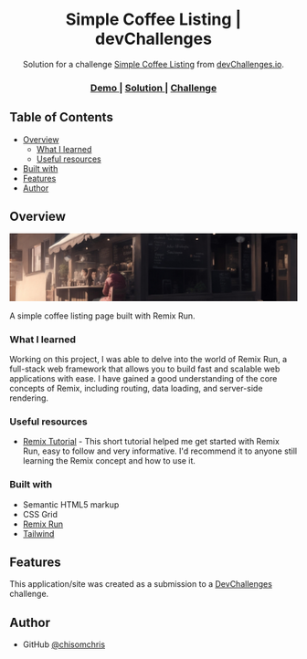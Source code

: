 <!-- Please update value in the {}  -->

<h1 align="center">Simple Coffee Listing | devChallenges</h1>

<div align="center">
   Solution for a challenge <a href="https://devchallenges.io/challenge/simple-coffee-listing" target="_blank">Simple Coffee Listing</a> from <a href="http://devchallenges.io" target="_blank">devChallenges.io</a>.
</div>

<div align="center">
  <h3>
    <a href="{https://your-demo-link.your-domain}">
      Demo
    </a>
    <span> | </span>
    <a href="https://github.com/chisomchris/coffee-listing">
      Solution
    </a>
    <span> | </span>
    <a href="https://devchallenges.io/challenge/simple-coffee-listing">
      Challenge
    </a>
  </h3>
</div>

<!-- TABLE OF CONTENTS -->

## Table of Contents

- [Overview](#overview)
  - [What I learned](#what-i-learned)
  - [Useful resources](#useful-resources)
- [Built with](#built-with)
- [Features](#features)
- [Author](#author)

<!-- OVERVIEW -->

## Overview

![screenshot](https://github.com/chisomchris/coffee-listing/blob/main/public/bg-cafe-lg.jpg?raw=true)

A simple coffee listing page built with Remix Run.

### What I learned

Working on this project, I was able to delve into the world of Remix Run, a full-stack web framework that allows you to build fast and scalable web applications with ease. I have gained a good understanding of the core concepts of Remix, including routing, data loading, and server-side rendering.

### Useful resources

- [Remix Tutorial](https://remix.run/docs/en/main/start/tutorial) -  This short tutorial helped me get started with Remix Run, easy to follow and very informative. I'd recommend it to anyone still learning the Remix concept and how to use it.

### Built with

<!-- This section should list any major frameworks that you built your project using. Here are a few examples.-->

- Semantic HTML5 markup
- CSS Grid
- [Remix Run](https://remix.run/)
- [Tailwind](https://tailwindcss.com/)

## Features

<!-- List the features of your application or follow the template. Don't share the figma file here :) -->

This application/site was created as a submission to a [DevChallenges](https://devchallenges.io/challenges-dashboard) challenge.


## Author

- GitHub [@chisomchris](https://github.com/chisomchris)
